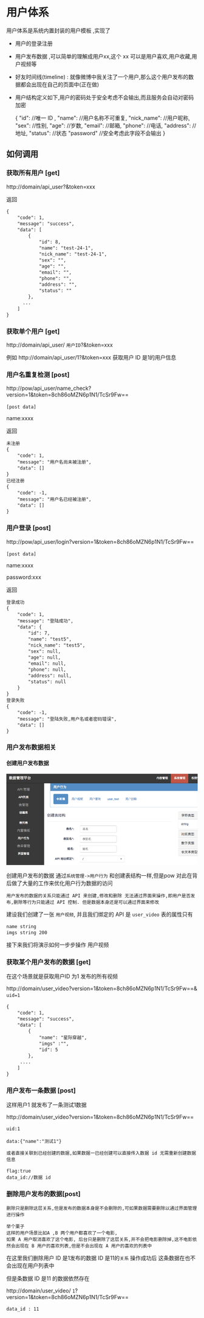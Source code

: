 # 用户体系

用户体系是系统内置封装的用户模板 ,实现了

- 用户的登录注册
- 用户发布数据 ,可以简单的理解成用户xx,这个 xx 可以是用户喜欢,用户收藏,用户视频等
- 好友时间线(timeline)  : 就像微博中我关注了一个用户,那么这个用户发布的数据都会出现在自己的页面中(正在做)
- 用户结构定义如下,用户的密码处于安全考虑不会输出,而且服务会自动对密码加密

    {
        "id": //唯一 ID ,
        "name": //用户名称不可重复,
        "nick_name": //用户昵称,
        "sex": //性别,
        "age": //岁数,
        "email": //邮箱,
        "phone": //电话,
        "address": //地址,
        "status": //状态
        "password" //安全考虑此字段不会输出
    }


## 如何调用

### 获取所有用户 [get]

http://domain/api_user?&token=xxx

返回

```
{
    "code": 1,
    "message": "success",
    "data": [
        {
            "id": 8,
            "name": "test-24-1",
            "nick_name": "test-24-1",
            "sex": "",
            "age": "",
            "email": "",
            "phone": "",
            "address": "",
            "status": ""
        },
      ...
    ]
}
```


### 获取单个用户 [get]
http://domain/api_user/ `用户ID`?&token=xxx

例如
http://domain/api_user/1?&token=xxx
获取用户 ID 是1的用户信息


### 用户名重复检测 [post]

http://pow/api_user/name_check?version=1&token=8ch86oMZN6p1N1/TcSr9Fw==

`[post data]`

name:xxxx

返回

```
未注册
{
    "code": 1,
    "message": "用户名尚未被注册",
    "data": []
}
已经注册
{
    "code": -1,
    "message": "用户名已经被注册",
    "data": []
}
```


### 用户登录 [post]

http://pow/api_user/login?version=1&token=8ch86oMZN6p1N1/TcSr9Fw==


`[post data]`

name:xxxx

password:xxx

返回

```
登录成功
{
    "code": 1,
    "message": "登陆成功",
    "data": {
        "id": 7,
        "name": "test5",
        "nick_name": "test5",
        "sex": null,
        "age": null,
        "email": null,
        "phone": null,
        "address": null,
        "status": null
    }
}
登录失败
{
    "code": -1,
    "message": "登陆失败,用户名或者密码错误",
    "data": []
}
```


### 用户发布数据相关

#### 创建用户发布数据
![sheet](../assets/user_behavior_create.png)

创建用户发布的数据 通过`系统管理->用户行为`
和创建表结构一样,但是pow 对此在背后做了大量的工作来优化用户行为数据的访问


`用户发布的数据的关系只能通过 API 来创建,修改和删除
无法通过界面来操作,即用户是否发布,删除等行为只能通过 API 控制. 但是数据本身还是可以通过界面来修改`


建设我们创建了一张 `用户视频`, 并且我们绑定的 API 是 `user_video`
表的属性只有
```
name string
imgs string 200
```
接下来我们将演示如何一步步操作 用户视频

### 获取某个用户发布的数据 [get]


在这个场景就是获取用户ID 为1 发布的所有视频

http://domain/user_video?version=1&token=8ch86oMZN6p1N1/TcSr9Fw==& `uid=1`

```
{
    "code": 1,
    "message": "success",
    "data": [
        {
            "name": "星际穿越",
            "imgs" :"",
            "id": 5
        },
     ....
    ]
}

```

### 用户发布一条数据 [post]

这样用户1 就发布了一条测试1数据

http://domain/user_video?version=1&token=8ch86oMZN6p1N1/TcSr9Fw==

```
uid:1

data:{"name":"测试1"}
```

`或者直接关联到已经创建的数据,如果数据一已经创建可以直接传入数据 id 无需重新创建数据信息`

```
flag:true
data_id://数据 id
```

### 删除用户发布的数据[post]

`删除只是删除这层关系,但是发布的数据本身是不会删除的,可如果数据需要删除以通过界面管理进行操作`


```
举个栗子
这样的用户场景比如A ,B 两个用户都喜欢了一个电影,
如果 A 用户取消喜欢了这个电影, 后台只是删除了这层关系,并不会把电影删除掉,这不电影依然会出现在 B 用户的喜欢列表,但是不会出现在 A 用户的喜欢的列表中
```

在这里我们删除用户 ID 是1发布的数据 ID 是11的`关系`
操作成功后 这条数据在也不会出现在用户列表中

但是条数据 ID 是11 的数据依然存在


http://domain/user_video/ `1`?version=1&token=8ch86oMZN6p1N1/TcSr9Fw==
```
data_id : 11
```


